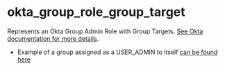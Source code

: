 # okta_group_role_group_target

Represents an Okta Group Admin Role with Group Targets. [See Okta documentation for more details](https://developer.okta.com/docs/reference/api/roles/#group-administrator-role-group-targets).

* Example of a group assigned as a USER_ADMIN to itself [can be found here](./basic.tf)
